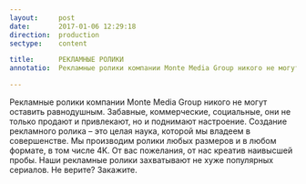 ```yaml
---
layout:     post
date:       2017-01-06 12:29:18
direction:  production
sectype:    content

title:      РЕКЛАМНЫЕ РОЛИКИ 
annotatio:  Рекламные ролики компании Monte Media Group никого не могут оставить равнодушным. Забавные, коммерческие, социальные, они не только продают и привлекают, но и поднимают настроение. Создание рекламного ролика – это целая наука, которой мы владеем в совершенстве. Мы производим ролики любых размеров и в любом формате, в том числе 4K. От вас пожелания, от нас креатив наивысшей пробы. Наши рекламные ролики захватывают не хуже популярных сериалов. Не верите? Закажите.  

---
```


Рекламные ролики компании Monte Media Group никого не могут оставить равнодушным. Забавные, коммерческие, социальные, они не только продают и привлекают, но и поднимают настроение. Создание рекламного ролика – это целая наука, которой мы владеем в совершенстве. Мы производим ролики любых размеров и в любом формате, в том числе 4K. От вас пожелания, от нас креатив наивысшей пробы. Наши рекламные ролики захватывают не хуже популярных сериалов. Не верите? Закажите.  
